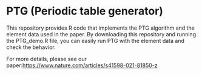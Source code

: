 # PTG (Periodic table generator)
This repository provides R code that implements the PTG algorithm and the element data used in
the paper. By downloading this repository and running the PTG_demo.R file, you can easily run PTG with 
the element data and check the behavior.

For more details, please see our paper:https://www.nature.com/articles/s41598-021-81850-z
